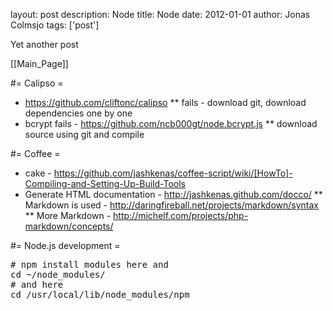 layout: post
description: Node
title: Node
date: 2012-01-01
author: Jonas Colmsjo
tags: ['post']

Yet another post





[[Main_Page]]


#= Calipso =


* https://github.com/cliftonc/calipso
** fails - download git, download dependencies one by one
* bcrypt fails - https://github.com/ncb000gt/node.bcrypt.js
** download source using git and compile


#= Coffee =

* cake - https://github.com/jashkenas/coffee-script/wiki/[HowTo]-Compiling-and-Setting-Up-Build-Tools
* Generate HTML documentation - http://jashkenas.github.com/docco/
** Markdown is used -  http://daringfireball.net/projects/markdown/syntax
** More Markdown - http://michelf.com/projects/php-markdown/concepts/


#= Node.js development =



<pre>
# npm install modules here and 
cd ~/node_modules/
# and here 
cd /usr/local/lib/node_modules/npm


</pre>
